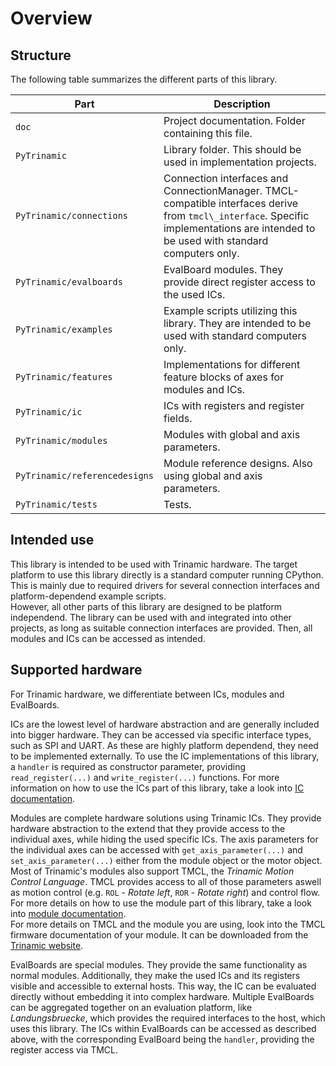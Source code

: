# Overview

## Structure

The following table summarizes the different parts of this library.

| Part | Description |
| --- | --- |
| `doc` | Project documentation. Folder containing this file. |
| `PyTrinamic` | Library folder. This should be used in implementation projects. |
| `PyTrinamic/connections` | Connection interfaces and ConnectionManager. TMCL-compatible interfaces derive from `tmcl\_interface`. Specific implementations are intended to be used with standard computers only. |
| `PyTrinamic/evalboards` | EvalBoard modules. They provide direct register access to the used ICs. |
| `PyTrinamic/examples` | Example scripts utilizing this library. They are intended to be used with standard computers only. |
| `PyTrinamic/features` | Implementations for different feature blocks of axes for modules and ICs. |
| `PyTrinamic/ic` | ICs with registers and register fields. |
| `PyTrinamic/modules` | Modules with global and axis parameters. |
| `PyTrinamic/referencedesigns` | Module reference designs. Also using global and axis parameters. |
| `PyTrinamic/tests` | Tests. |

## Intended use

This library is intended to be used with Trinamic hardware. The target platform to use this
library directly is a standard computer running CPython. This is mainly due to
required drivers for several connection interfaces and platform-dependend example scripts.  
However, all other parts of this library are designed to be platform independend.
The library can be used with and integrated into other projects, as long as
suitable connection interfaces are provided. Then, all modules and ICs can be accessed as intended.

## Supported hardware

For Trinamic hardware, we differentiate between ICs, modules and EvalBoards.  

ICs are the lowest level of hardware abstraction and are generally included into bigger hardware.
They can be accessed via specific interface types, such as SPI and UART. As these are highly platform
dependend, they need to be implemented externally. To use the IC implementations of this library,
a `handler` is required as constructor parameter, providing `read_register(...)` and `write_register(...)` functions.
For more information on how to use the ICs part of this library, take a look into [IC documentation](ic.md).

Modules are complete hardware solutions using Trinamic ICs. They provide hardware abstraction
to the extend that they provide access to the individual axes, while hiding the
used specific ICs. The axis parameters for the individual axes can be accessed with
`get_axis_parameter(...)` and `set_axis_parameter(...)` either from the module object
or the motor object.  
Most of Trinamic's modules also support TMCL, the *Trinamic Motion Control Language*.
TMCL provides access to all of those parameters aswell as motion control (e.g. `ROL` - *Rotate left*, `ROR` - *Rotate right*)
and control flow.
For more details on how to use the module part of this library, take a look into [module documentation](module.md).  
For more details on TMCL and the module you are using, look into the TMCL firmware documentation of your module.
It can be downloaded from the [Trinamic website](https://www.trinamic.com/products/modules/).

EvalBoards are special modules. They provide the same functionality as normal modules.
Additionally, they make the used ICs and its registers visible and accessible to external hosts.
This way, the IC can be evaluated directly without embedding it into complex hardware.
Multiple EvalBoards can be aggregated together on an evaluation platform, like *Landungsbruecke*,
which provides the required interfaces to the host, which uses this library.
The ICs within EvalBoards can be accessed as described above, with the corresponding
EvalBoard being the `handler`, providing the register access via TMCL.
